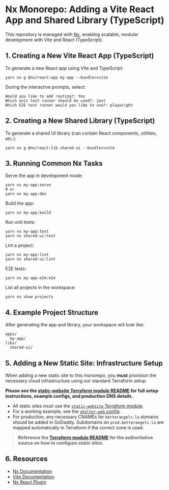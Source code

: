 # Nx Monorepo: Adding a Vite React App and Shared Library (TypeScript)

This repository is managed with [Nx](https://nx.dev/), enabling scalable, modular development with Vite and React (TypeScript).

## 1. Creating a New Vite React App (TypeScript)

To generate a new React app using Vite and TypeScript:

    yarn nx g @nx/react:app my-app --bundler=vite

During the interactive prompts, select:

    Would you like to add routing?: Yes
    Which unit test runner should be used?: jest
    Which E2E test runner would you like to use?: playwright

## 2. Creating a New Shared Library (TypeScript)

To generate a shared UI library (can contain React components, utilities, etc.):

    yarn nx g @nx/react:lib shared-ui --bundler=vite

## 3. Running Common Nx Tasks

Serve the app in development mode:

    yarn nx my-app:serve
    # or
    yarn nx my-app:dev

Build the app:

    yarn nx my-app:build

Run unit tests:

    yarn nx my-app:test
    yarn nx shared-ui:test

Lint a project:

    yarn nx my-app:lint
    yarn nx shared-ui:lint

E2E tests:

    yarn nx my-app-e2e:e2e

List all projects in the workspace:

    yarn nx show projects

## 4. Example Project Structure

After generating the app and library, your workspace will look like:

    apps/
      my-app/
    libs/
      shared-ui/

## 5. Adding a New Static Site: Infrastructure Setup

When adding a new static site to this monorepo, you **must** provision the necessary cloud infrastructure using our standard Terraform setup.

**Please see the [static-website Terraform module README](https://github.com/BetterAngelsLA/infrastructure/tree/main/modules/services/static-website/README.md) for full setup instructions, example configs, and production DNS details.**

- All static sites must use the [`static-website` Terraform module](https://github.com/BetterAngelsLA/infrastructure/tree/main/modules/services/static-website).
- For a working example, see the [`shelter-web` config](https://github.com/BetterAngelsLA/infrastructure/tree/main/environments/production/us-west-2/static-sites/shelter-web).
- For production, any necessary CNAMEs for `betterangels.la` domains should be added in GoDaddy. Subdomains on `prod.betterangels.la` are mapped automatically in Terraform if the correct zone is used.

> **Reference the [Terraform module README](https://github.com/BetterAngelsLA/infrastructure/tree/main/modules/services/static-website/README.md) for the authoritative source on how to configure static sites.**

## 6. Resources

- [Nx Documentation](https://nx.dev/)
- [Vite Documentation](https://vitejs.dev/)
- [Nx React Plugin](https://nx.dev/packages/react)
